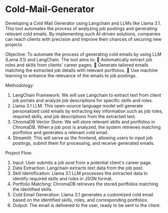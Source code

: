 # Cold-Mail-Generator
Developing a Cold Mail Generator using Langchain and LLMs like Llama 3.1. This  tool automates the process of analyzing job postings and generating relevant cold  emails. By implementing such AI-driven solutions, companies can reach clients with precision and improve their chances of  securing new projects

Objective:
To automate the process of generating cold emails by using LLM (Lama 3.1) and LangChain. 
The tool aims to:
 Automatically extract job roles and skills from clients' career pages.
 Generate tailored emails matching the extracted job details with relevant portfolios.
 Use machine learning to enhance the relevance of the emails to job postings.

Methodology:
1. LangChain Framework: We will use Langchain to extract text from client job portals 
and analyze job descriptions for specific skills and roles.
2. Llama 3.1 LLM: This open-source language model will generate personalized cold 
emails by extracting key information such as job roles, required skills, and job 
descriptions from the extracted text.
3. ChromaDB Vector Store: We will store relevant skills and portfolios in ChromaDB. 
When a job post is analyzed, the system retrieves matching portfolios and generates a 
relevant cold email.
4. Streamlit: This will serve as the frontend, allowing users to input job postings, submit 
them for processing, and receive generated emails.

Project Flow:
1. Input: User submits a job post from a potential client's career page.
2. Data Extraction: Langchain extracts text data from the job post.
3. Skill Identification: Llama 3.1 LLM processes the extracted data to identify required 
skills and roles in JSON format.
4. Portfolio Matching: ChromaDB retrieves the stored portfolios matching the identified 
skills.
5. Cold Email Generation: Llama 3.1 generates a customized cold email based on the 
identified skills, roles, and corresponding portfolios.
6. Output: The email is delivered to the user, ready to be sent to the client.
